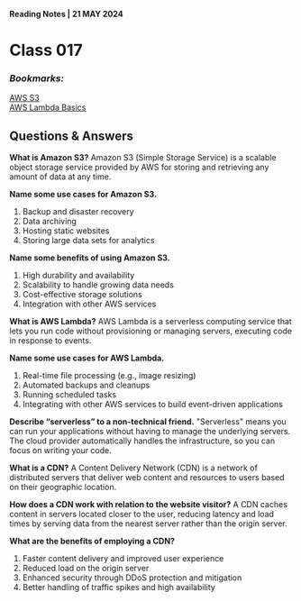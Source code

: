**Reading Notes | 21 MAY 2024**

# Class 017


### *Bookmarks:*
[AWS S3](https://aws.amazon.com/s3/)  
[AWS Lambda Basics](https://www.serverless.com/aws-lambda)  

## **Questions & Answers**

**What is Amazon S3?**
Amazon S3 (Simple Storage Service) is a scalable object storage service provided by AWS for storing and retrieving any amount of data at any time.

**Name some use cases for Amazon S3.**
1. Backup and disaster recovery
2. Data archiving
3. Hosting static websites
4. Storing large data sets for analytics

**Name some benefits of using Amazon S3.**
1. High durability and availability
2. Scalability to handle growing data needs
3. Cost-effective storage solutions
4. Integration with other AWS services

**What is AWS Lambda?**
AWS Lambda is a serverless computing service that lets you run code without provisioning or managing servers, executing code in response to events.

**Name some use cases for AWS Lambda.**
1. Real-time file processing (e.g., image resizing)
2. Automated backups and cleanups
3. Running scheduled tasks
4. Integrating with other AWS services to build event-driven applications

**Describe “serverless” to a non-technical friend.**
"Serverless" means you can run your applications without having to manage the underlying servers. The cloud provider automatically handles the infrastructure, so you can focus on writing your code.

**What is a CDN?**
A Content Delivery Network (CDN) is a network of distributed servers that deliver web content and resources to users based on their geographic location.

**How does a CDN work with relation to the website visitor?**
A CDN caches content in servers located closer to the user, reducing latency and load times by serving data from the nearest server rather than the origin server.

**What are the benefits of employing a CDN?**
1. Faster content delivery and improved user experience
2. Reduced load on the origin server
3. Enhanced security through DDoS protection and mitigation
4. Better handling of traffic spikes and high availability
